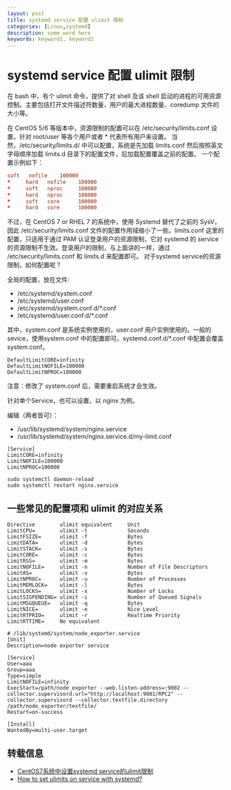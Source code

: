 ```yaml
---
layout: post
title: systemd service 配置 ulimit 限制
categories: [Linux,systemd]
description: some word here
keywords: keyword1, keyword2
---
```


# systemd service 配置 ulimit 限制

在 bash 中，有个 ulimit 命令，提供了对 shell 及该 shell 启动的进程的可用资源控制。主要包括打开文件描述符数量、用户的最大进程数量、coredump 文件的大小等。

在 CentOS 5/6 等版本中，资源限制的配置可以在 /etc/security/limits.conf 设置，针对 root/user 等各个用户或者 \* 代表所有用户来设置。 当然，/etc/security/limits.d/ 中可以配置，系统是先加载 limits.conf 然后按照英文字母顺序加载 limits.d 目录下的配置文件，后加载配置覆盖之前的配置。 一个配置示例如下：

```conf
soft   nofile    100000
*     hard   nofile    100000
*     soft   nproc     100000
*     hard   nproc     100000
*     soft   core      100000
*     hard   core      100000
```

不过，在 CentOS 7 or RHEL 7 的系统中，使用 Systemd 替代了之前的 SysV，因此 /etc/security/limits.conf 文件的配置作用域缩小了一些。limits.conf 这里的配置，只适用于通过 PAM 认证登录用户的资源限制，它对 systemd 的 service 的资源限制不生效。登录用户的限制，与上面讲的一样，通过 /etc/security/limits.conf 和 limits.d 来配置即可。
对于systemd service的资源限制，如何配置呢？

全局的配置，放在文件:

- /etc/systemd/system.conf
- /etc/systemd/user.conf
- /etc/systemd/system.conf.d/*.conf
- /etc/systemd/user.conf.d/*.conf

其中，system.conf 是系统实例使用的，user.conf 用户实例使用的。一般的 sevice，使用system.conf 中的配置即可。systemd.conf.d/*.conf 中配置会覆盖 system.conf。

```
DefaultLimitCORE=infinity
DefaultLimitNOFILE=100000
DefaultLimitNPROC=100000
```

注意：修改了 system.conf 后，需要重启系统才会生效。

针对单个Service，也可以设置，以 nginx 为例。

编辑（两者皆可）：

- /usr/lib/systemd/system/nginx.service
- /usr/lib/systemd/system/nginx.service.d/my-limit.conf 

```
[Service]
LimitCORE=infinity
LimitNOFILE=100000
LimitNPROC=100000
```

```
sudo systemctl daemon-reload
sudo systemctl restart nginx.service
```

## 一些常见的配置项和 ulimit 的对应关系

```
Directive        ulimit equivalent     Unit
LimitCPU=        ulimit -t             Seconds      
LimitFSIZE=      ulimit -f             Bytes
LimitDATA=       ulimit -d             Bytes
LimitSTACK=      ulimit -s             Bytes
LimitCORE=       ulimit -c             Bytes
LimitRSS=        ulimit -m             Bytes
LimitNOFILE=     ulimit -n             Number of File Descriptors 
LimitAS=         ulimit -v             Bytes
LimitNPROC=      ulimit -u             Number of Processes 
LimitMEMLOCK=    ulimit -l             Bytes
LimitLOCKS=      ulimit -x             Number of Locks 
LimitSIGPENDING= ulimit -i             Number of Queued Signals 
LimitMSGQUEUE=   ulimit -q             Bytes
LimitNICE=       ulimit -e             Nice Level 
LimitRTPRIO=     ulimit -r             Realtime Priority  
LimitRTTIME=     No equivalent
```

```
# /lib/systemd/system/node_exporter.service
[Unit]
Description=node exporter service

[Service]
User=aaa
Group=aaa
Type=simple
LimitNOFILE=infinity
ExecStart=/path/node_exporter --web.listen-address=:9002 --collector.supervisord.url="http://localhost:9001/RPC2" --collector.supervisord --collector.textfile.directory /path/node_exporter/textfile/
Restart=on-success

[Install]
WantedBy=multi-user.target
```

## 转载信息

- [CentOS7系统中设置systemd service的ulimit限制](https://blog.51cto.com/kusorz/1917143)
- [How to set ulimits on service with systemd?](https://unix.stackexchange.com/questions/345595/how-to-set-ulimits-on-service-with-systemd)


